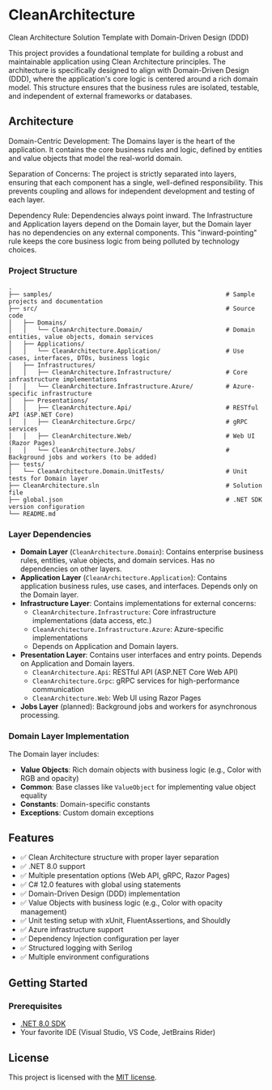 # CleanArchitecture
Clean Architecture Solution Template with Domain-Driven Design (DDD)

This project provides a foundational template for building a robust and maintainable application using Clean Architecture principles. The architecture is specifically designed to align with Domain-Driven Design (DDD), where the application's core logic is centered around a rich domain model. This structure ensures that the business rules are isolated, testable, and independent of external frameworks or databases.

## Architecture

Domain-Centric Development: The Domains layer is the heart of the application. It contains the core business rules and logic, defined by entities and value objects that model the real-world domain.

Separation of Concerns: The project is strictly separated into layers, ensuring that each component has a single, well-defined responsibility. This prevents coupling and allows for independent development and testing of each layer.

Dependency Rule: Dependencies always point inward. The Infrastructure and Application layers depend on the Domain layer, but the Domain layer has no dependencies on any external components. This "inward-pointing" rule keeps the core business logic from being polluted by technology choices.

### Project Structure
    .
    ├── samples/                                                # Sample projects and documentation
    ├── src/                                                    # Source code
    │   ├── Domains/
    │   │   └── CleanArchitecture.Domain/                       # Domain entities, value objects, domain services
    │   ├── Applications/
    │   │   └── CleanArchitecture.Application/                  # Use cases, interfaces, DTOs, business logic
    │   ├── Infrastructures/
    │   │   ├── CleanArchitecture.Infrastructure/               # Core infrastructure implementations
    │   │   └── CleanArchitecture.Infrastructure.Azure/         # Azure-specific infrastructure
    │   ├── Presentations/
    │   │   ├── CleanArchitecture.Api/                          # RESTful API (ASP.NET Core)
    │   │   ├── CleanArchitecture.Grpc/                         # gRPC services
    │   │   ├── CleanArchitecture.Web/                          # Web UI (Razor Pages)
    │   │   └── CleanArchitecture.Jobs/                         # Background jobs and workers (to be added)
    ├── tests/
    │   └── CleanArchitecture.Domain.UnitTests/                 # Unit tests for Domain layer
    ├── CleanArchitecture.sln                                   # Solution file
    ├── global.json                                             # .NET SDK version configuration
    └── README.md

### Layer Dependencies

- **Domain Layer** (`CleanArchitecture.Domain`): Contains enterprise business rules, entities, value objects, and domain services. Has no dependencies on other layers.
- **Application Layer** (`CleanArchitecture.Application`): Contains application business rules, use cases, and interfaces. Depends only on the Domain layer.
- **Infrastructure Layer**: Contains implementations for external concerns:
  - `CleanArchitecture.Infrastructure`: Core infrastructure implementations (data access, etc.)
  - `CleanArchitecture.Infrastructure.Azure`: Azure-specific implementations
  - Depends on Application and Domain layers.
- **Presentation Layer**: Contains user interfaces and entry points. Depends on Application and Domain layers.
  - `CleanArchitecture.Api`: RESTful API (ASP.NET Core Web API)
  - `CleanArchitecture.Grpc`: gRPC services for high-performance communication
  - `CleanArchitecture.Web`: Web UI using Razor Pages
- **Jobs Layer** (planned): Background jobs and workers for asynchronous processing.

### Domain Layer Implementation

The Domain layer includes:

- **Value Objects**: Rich domain objects with business logic (e.g., Color with RGB and opacity)
- **Common**: Base classes like `ValueObject` for implementing value object equality
- **Constants**: Domain-specific constants
- **Exceptions**: Custom domain exceptions

## Features

- ✅ Clean Architecture structure with proper layer separation
- ✅ .NET 8.0 support
- ✅ Multiple presentation options (Web API, gRPC, Razor Pages)
- ✅ C# 12.0 features with global using statements
- ✅ Domain-Driven Design (DDD) implementation
- ✅ Value Objects with business logic (e.g., Color with opacity management)
- ✅ Unit testing setup with xUnit, FluentAssertions, and Shouldly
- ✅ Azure infrastructure support
- ✅ Dependency Injection configuration per layer
- ✅ Structured logging with Serilog
- ✅ Multiple environment configurations

## Getting Started

### Prerequisites

- [.NET 8.0 SDK](https://dotnet.microsoft.com/download/dotnet/8.0)
- Your favorite IDE (Visual Studio, VS Code, JetBrains Rider)

## License

This project is licensed with the [MIT license](LICENSE).
